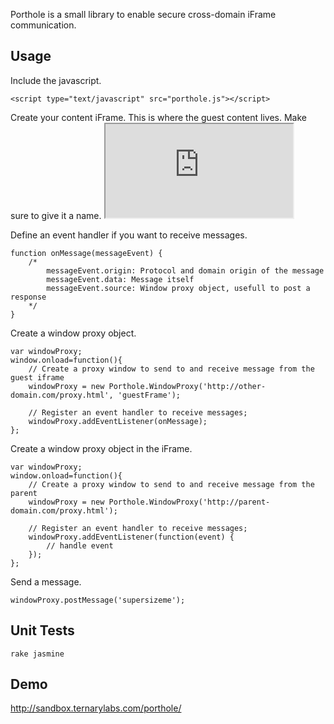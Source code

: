 Porthole is a small library to enable secure cross-domain iFrame communication.

## Usage
Include the javascript.

	<script type="text/javascript" src="porthole.js"></script>

Create your content iFrame. This is where the guest content lives. Make sure to give it a name.
	<iframe id="guestFrame" name="guestFrame" src="http://other-domain.com/"></iframe>

Define an event handler if you want to receive messages.

	function onMessage(messageEvent) {  
		/*
			messageEvent.origin: Protocol and domain origin of the message
			messageEvent.data: Message itself
			messageEvent.source: Window proxy object, usefull to post a response 
		*/
	}

Create a window proxy object.

	var windowProxy;
	window.onload=function(){ 
		// Create a proxy window to send to and receive message from the guest iframe
		windowProxy = new Porthole.WindowProxy('http://other-domain.com/proxy.html', 'guestFrame');

		// Register an event handler to receive messages;
		windowProxy.addEventListener(onMessage);
	};

Create a window proxy object in the iFrame.

	var windowProxy;
	window.onload=function(){ 
		// Create a proxy window to send to and receive message from the parent
		windowProxy = new Porthole.WindowProxy('http://parent-domain.com/proxy.html');

		// Register an event handler to receive messages;
		windowProxy.addEventListener(function(event) { 
			// handle event
		});
	};

Send a message.

	windowProxy.postMessage('supersizeme');	

## Unit Tests
	rake jasmine

## Demo
<http://sandbox.ternarylabs.com/porthole/>
